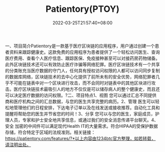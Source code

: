 ﻿---
weight: 
title: "Patientory(PTOY)"
description: "Patientory是一款基于医疗区块链的应用程序，用户通过创建一个患者资料来跟踪健康史"
date: 2022-03-25T21:57:40+08:00
lastmod: 2022-03-25T16:45:40+08:00
draft: false
authors: ["Metabd"]
featuredImage: "patientoryptoy.webp"
link: ""
tags: ["数字代币","Patientory(PTOY)"]
categories: ["navigation"]
navigation: ["数字代币"]
lightgallery: true
toc: true
pinned: false
recommend: false
recommend1: false
---
一、项目简介Patientory是一款基于医疗区块链的应用程序，用户通过创建一个患者资料来跟踪健康史。这款免费的应用程序为患者提供了一个轻松访问医生、查询医疗费用、查看个人医疗信息、跟踪医保、免疫接种甚至可以对接药房药物储备。此外区块链技术还可以有效防止医疗诈骗等网络犯罪。医疗区块链技术有一个共享的分类账充当医疗数据的守门人，任何具有授权访问权限的人都可以访问同步复制的数据库网络，区块链技术的去中心化提供了前所未有的安全优势，网络犯罪者几乎不可能在链表中对一个区块进行攻击，而不会同时对链表中的其他区块进行攻击。医疗区块链技术最吸引人的地方不仅仅是可以储存病人的整个健康史，而且还可以决定医疗数据的访问权限。?二、项目特点1、视图
您可以通过汇总不同提供商和医疗机构之间的汇总数据，与您的医生共享完整的病历。2、管理
医生可以轻松地管理他们的日程安排，下达电子订单以及在线发送或接收推荐。自动化工具和提醒将帮助您的医生并节省您的时间！3、分享
您可以与您的医生，家庭成员，护理人员，专家和护士安全地共享信息，或通过我们的安全消息传递平台聊天。4、安全
加密的中间件可以满足现代Health IT的大量需求。符合HIPAA的受保护数据存储，符合特定于区域的法规准则。相关链接：https://patientory.com/features/?*以上内容由1234btc官方整理，如若转载，请注明出处。
